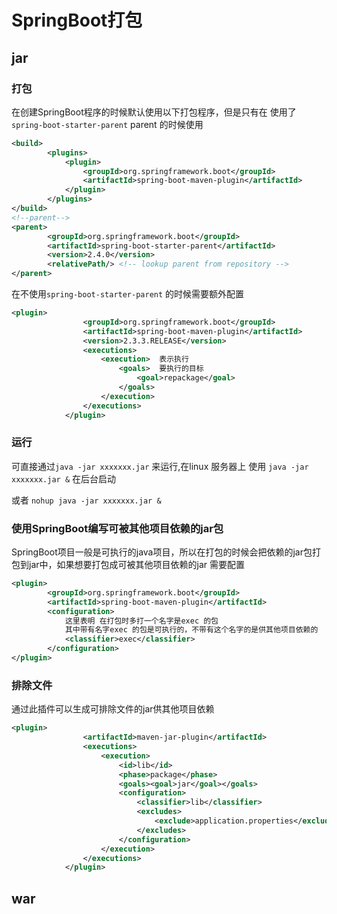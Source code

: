 # SpringBoot打包

## jar

### 打包

在创建SpringBoot程序的时候默认使用以下打包程序，但是只有在 使用了 `spring-boot-starter-parent` parent 的时候使用

```xml
<build>
		<plugins>
			<plugin>
				<groupId>org.springframework.boot</groupId>
				<artifactId>spring-boot-maven-plugin</artifactId>
			</plugin>
		</plugins>
</build>
<!--parent-->
<parent>
		<groupId>org.springframework.boot</groupId>
		<artifactId>spring-boot-starter-parent</artifactId>
		<version>2.4.0</version>
		<relativePath/> <!-- lookup parent from repository -->
</parent>
```

在不使用`spring-boot-starter-parent` 的时候需要额外配置

```xml
<plugin>
                <groupId>org.springframework.boot</groupId>
                <artifactId>spring-boot-maven-plugin</artifactId>
                <version>2.3.3.RELEASE</version>
                <executions>
                    <execution>  表示执行
                        <goals>  要执行的目标
                            <goal>repackage</goal>
                        </goals>
                    </execution>
                </executions>
            </plugin>
```

### **运行**

可直接通过`java -jar xxxxxxx.jar` 来运行,在linux 服务器上 使用  `java -jar xxxxxxx.jar &` 在后台启动

或者 `nohup java -jar xxxxxxx.jar & ` 



### 使用SpringBoot编写可被其他项目依赖的jar包

SpringBoot项目一般是可执行的java项目，所以在打包的时候会把依赖的jar包打包到jar中，如果想要打包成可被其他项目依赖的jar 需要配置

```xml
<plugin>
		<groupId>org.springframework.boot</groupId>
		<artifactId>spring-boot-maven-plugin</artifactId>
		<configuration> 
            这里表明 在打包时多打一个名字是exec 的包
            其中带有名字exec 的包是可执行的，不带有这个名字的是供其他项目依赖的
			<classifier>exec</classifier>
		</configuration>
</plugin>
```

### 排除文件

通过此插件可以生成可排除文件的jar供其他项目依赖

```xml
<plugin>
				<artifactId>maven-jar-plugin</artifactId>
				<executions>
					<execution>
						<id>lib</id>
						<phase>package</phase>
						<goals><goal>jar</goal></goals>
						<configuration>
							<classifier>lib</classifier>
							<excludes>
								<exclude>application.properties</exclude>
							</excludes>
						</configuration>
					</execution>
				</executions>
			</plugin>
```



## war

